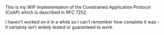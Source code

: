 This is my WIP implementation of the Constrained Application Protocol (CoAP) which is described in RFC 7252.

I haven't worked on it in a while so I can't remember how complete it was - it certainly isn't widely tested or guaranteed to work.